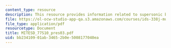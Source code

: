 ```yaml
---
content_type: resource
description: This resource provides information related to supersonic business jet.
file: https://ol-ocw-studio-app-qa.s3.amazonaws.com/courses/ids-338j-multidisciplinary-system-design-optimization-spring-2010/bb23410901ab34652b0e5008177040ea_MITESD_77S10_pres03.pdf
file_type: application/pdf
resourcetype: Document
title: MITESD_77S10_pres03.pdf
uid: bb234109-01ab-3465-2b0e-5008177040ea
---
```


